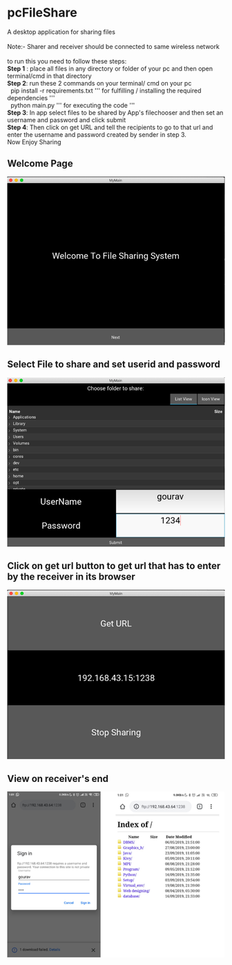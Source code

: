 # pcFileShare
A desktop application for sharing files<br />
<br />
Note:- Sharer and receiver should be connected to same wireless network<br />
<br />
to run this you need to follow these steps:<br />
<b>Step 1</b> : place all files in any directory or folder of your pc and then open terminal/cmd in that directory<br />
<b>Step 2</b>: run these 2 commands on your terminal/ cmd on your pc<br />
     &nbsp;     pip install -r requirements.txt      ''' for fulfilling / installing the required dependencies '''<br />
     &nbsp;    python main.py                        ''' for executing the code '''<br />
<b>Step 3</b>: In app select files to be shared by App's filechooser and then set an username and password and click submit<br />
<b>Step 4</b>: Then click on get URL and tell the recipients to go to that url and enter the username and password created by sender in step 3.<br />
Now Enjoy Sharing<br />

Welcome Page
-------------

![](images/WelcomePage.png)

Select File to share and set userid and password
------
![](images/FileChoosing.png)

Click on get url button to get url that has to enter by the receiver in its browser
------------
![](images/urlgetting.png)

View on receiver's end
-----
![](images/receivingend.png)
